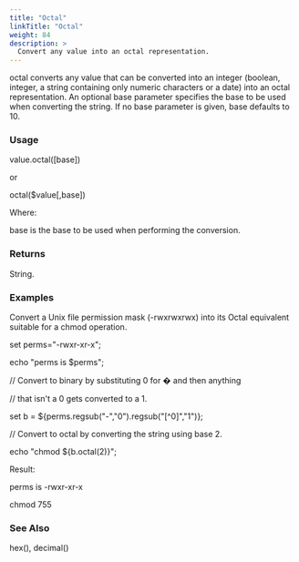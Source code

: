 ```yaml
---
title: "Octal"
linkTitle: "Octal"
weight: 84
description: >
  Convert any value into an octal representation. 
---
```


octal converts any value that can be converted into an integer (boolean, integer, a string containing only numeric characters or a date) into an octal representation. An optional base parameter specifies the base to be used when converting the string. If no base parameter is given, base defaults to 10.

### Usage

value.octal([base])

or

octal($value[,base])

Where:

base is the base to be used when performing the conversion.

### Returns

String.

### Examples

Convert a Unix file permission mask (-rwxrwxrwx) into its Octal equivalent suitable for a chmod operation.

set perms="-rwxr-xr-x";

echo "perms is $perms";

// Convert to binary by substituting 0 for � and then anything

// that isn't a 0 gets converted to a 1.

set b = ${perms.regsub("-","0").regsub("[^0]","1")};

// Convert to octal by converting the string using base 2.

echo "chmod ${b.octal(2)}";

Result:

perms is -rwxr-xr-x

chmod 755

### See Also

hex(), decimal()
